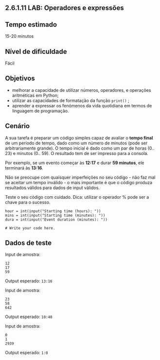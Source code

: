 ## 2.6.1.11 LAB: Operadores e expressões
## Tempo estimado
15-20 minutos

## Nível de dificuldade
Fácil

## Objetivos
* melhorar a capacidade de utilizar números, operadores, e operações aritméticas em Python;
* utilizar as capacidades de formatação da função `print()` ;
* aprender a expressar os fenómenos da vida quotidiana em termos de linguagem de programação.

## Cenário
A sua tarefa é preparar um código simples capaz de avaliar o **tempo final** de um período de tempo, dado como um número de minutos (pode ser arbitrariamente grande). O tempo inicial é dado como um par de horas (0.. 23) e minutos (0.. 59). O resultado tem de ser impresso para a consola.

Por exemplo, se um evento começar às **12:17** e durar **59 minutos**, ele terminará às **13:16**.

Não se preocupe com quaisquer imperfeições no seu código - não faz mal se aceitar um tempo inválido - o mais importante é que o código produza resultados válidos para dados de input válidos.

Teste o seu código com cuidado. Dica: utilizar o operador % pode ser a chave para o sucesso.

```
hour = int(input("Starting time (hours): "))
mins = int(input("Starting time (minutes): "))
dura = int(input("Event duration (minutes): "))

# Write your code here.
```

## Dados de teste

Input de amostra:
```
12
17
59
```

Output esperado: `13:16`


Input de amostra:
```
23
58
642
```
Output esperado: `10:40`


Input de amostra:
```
0
1
2939
```
Output esperado: `1:0`